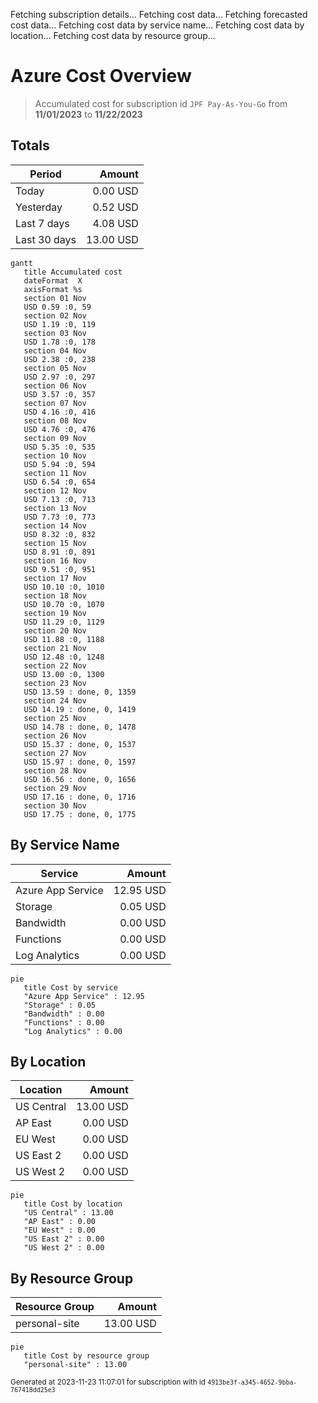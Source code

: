 Fetching subscription details...
Fetching cost data...
Fetching forecasted cost data...
Fetching cost data by service name...
Fetching cost data by location...
Fetching cost data by resource group...
# Azure Cost Overview

> Accumulated cost for subscription id `JPF Pay-As-You-Go` from **11/01/2023** to **11/22/2023**

## Totals

|Period|Amount|
|---|---:|
|Today|0.00 USD|
|Yesterday|0.52 USD|
|Last 7 days|4.08 USD|
|Last 30 days|13.00 USD|

```mermaid
gantt
   title Accumulated cost
   dateFormat  X
   axisFormat %s
   section 01 Nov
   USD 0.59 :0, 59
   section 02 Nov
   USD 1.19 :0, 119
   section 03 Nov
   USD 1.78 :0, 178
   section 04 Nov
   USD 2.38 :0, 238
   section 05 Nov
   USD 2.97 :0, 297
   section 06 Nov
   USD 3.57 :0, 357
   section 07 Nov
   USD 4.16 :0, 416
   section 08 Nov
   USD 4.76 :0, 476
   section 09 Nov
   USD 5.35 :0, 535
   section 10 Nov
   USD 5.94 :0, 594
   section 11 Nov
   USD 6.54 :0, 654
   section 12 Nov
   USD 7.13 :0, 713
   section 13 Nov
   USD 7.73 :0, 773
   section 14 Nov
   USD 8.32 :0, 832
   section 15 Nov
   USD 8.91 :0, 891
   section 16 Nov
   USD 9.51 :0, 951
   section 17 Nov
   USD 10.10 :0, 1010
   section 18 Nov
   USD 10.70 :0, 1070
   section 19 Nov
   USD 11.29 :0, 1129
   section 20 Nov
   USD 11.88 :0, 1188
   section 21 Nov
   USD 12.48 :0, 1248
   section 22 Nov
   USD 13.00 :0, 1300
   section 23 Nov
   USD 13.59 : done, 0, 1359
   section 24 Nov
   USD 14.19 : done, 0, 1419
   section 25 Nov
   USD 14.78 : done, 0, 1478
   section 26 Nov
   USD 15.37 : done, 0, 1537
   section 27 Nov
   USD 15.97 : done, 0, 1597
   section 28 Nov
   USD 16.56 : done, 0, 1656
   section 29 Nov
   USD 17.16 : done, 0, 1716
   section 30 Nov
   USD 17.75 : done, 0, 1775
```

## By Service Name

|Service|Amount|
|---|---:|
|Azure App Service|12.95 USD|
|Storage|0.05 USD|
|Bandwidth|0.00 USD|
|Functions|0.00 USD|
|Log Analytics|0.00 USD|

```mermaid
pie
   title Cost by service
   "Azure App Service" : 12.95
   "Storage" : 0.05
   "Bandwidth" : 0.00
   "Functions" : 0.00
   "Log Analytics" : 0.00
```

## By Location

|Location|Amount|
|---|---:|
|US Central|13.00 USD|
|AP East|0.00 USD|
|EU West|0.00 USD|
|US East 2|0.00 USD|
|US West 2|0.00 USD|

```mermaid
pie
   title Cost by location
   "US Central" : 13.00
   "AP East" : 0.00
   "EU West" : 0.00
   "US East 2" : 0.00
   "US West 2" : 0.00
```

## By Resource Group

|Resource Group|Amount|
|---|---:|
|personal-site|13.00 USD|

```mermaid
pie
   title Cost by resource group
   "personal-site" : 13.00
```

<sup>Generated at 2023-11-23 11:07:01 for subscription with id `4913be3f-a345-4652-9bba-767418dd25e3`</sup>
